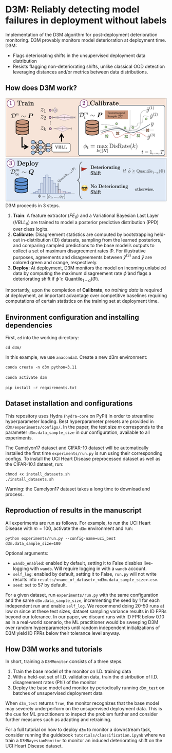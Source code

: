 # D3M: Reliably detecting model failures in deployment without labels

Implementation of the D3M algorithm for post-deployment deterioration monitoring. D3M provably monitors model deterioration at deployment time. D3M:

- Flags deteriorating shifts in the unsupervised deployment data distribution
- Resists flagging non-deteriorating shifts, unlike classical OOD detection leveraging distances and/or metrics between data distributions. 

## How does D3M work?

![Overview of D3M](fig1.png)
D3M proceeds in 3 steps. 

1) **Train**: A feature extractor ($FE_\theta$) and a Variational Bayesian Last Layer ($VBLL_\theta$) are trained to model a posterior predictive distribution (PPD) over class logits.  
2) **Calibrate**: Disagreement statistics are computed by bootstrapping held-out in-distribution (ID) datasets, sampling from the learned posteriors, and comparing sampled predictions to the base model’s outputs to collect a set of maximum disagreement rates $\Phi$. For illustrative purposes, agreements and disagreements between $\hat{y}^{(3)}$ and $\bar{y}$ are colored green and orange, respectively.  
3) **Deploy**: At deployment, D3M monitors the model on incoming unlabeled data by computing the maximum disagreement rate $\tilde{\phi}$ and flags a deteriorating shift if $\tilde{\phi} \geq \text{Quantile}_{1-\alpha}(\Phi)$.


Importantly, upon the completion of **Calibrate**, _no training data_ is required at deployment, an important advantage over competitive baselines requiring computations of certain statistics on the training set at deployment time. 

## Environment configuration and installing dependencies

First, ``cd`` into the working directory:

```
cd d3m/
```

In this example, we use ``anaconda3``. Create a new d3m environment:
``` 
conda create -n d3m python=3.11

conda activate d3m

pip install -r requirements.txt
```

## Dataset installation and configurations

This repository uses Hydra (``hydra-core`` on PyPI) in order to streamline hyperparameter loading. Best hyperparameter presets are provided in ``d3m/experiments/configs/``. In the paper, the test size $m$ corresponds to the parameter ``d3m.data_sample_size`` in our configuration, available to all experiments. 

The Camelyon17 dataset and CIFAR-10 dataset will be automatically installed the first time ``experiments/run.py`` is run using their corresponding configs. To install the UCI Heart Disease preprocessed dataset as well as the CIFAR-10.1 dataset, run:
```
chmod +x install_datasets.sh
./install_datasets.sh
```
Warning: the Camelyon17 dataset takes a long time to download and process. 

## Reproduction of results in the manuscript

All experiments are run as follows. For example, to run the UCI Heart Disease with $m=100$,  activate the ``d3m`` environment and run:

```
python experiments/run.py --config-name=uci_best d3m.data_sample_size=100
```

Optional arguments:
- ``wandb_enabled``: enabled by default, setting it to False disables live-logging with ``wandb``. Will require logging in with a ``wandb`` account.
- ``self_log``: enabled by default, setting it to False, ``run.py`` will not write results into ``results/<name_of_dataset>_<d3m.data_sample_size>.csv``. 
- ``seed``: set to $57$ by default. 

For a given dataset, run ``experiments/run.py`` with the same configuration and the same ``d3m.data_sample_size``, incrementing the seed by $1$ for each independent run and enable ``self_log``. We recommend doing 20-50 runs at low $m$ since at these test sizes, dataset sampling variance results in ID FPRs beyond our tolerance. In our paper, we discard runs with ID FPR below $0.10$ as in a real-world scenario, the ML practitioner would be sweeping D3M over random hyperparameters until random independent initializations of D3M yield ID FPRs below their tolerance level anyway. 

## How D3M works and tutorials

In short, training a ``D3MMonitor`` consists of a three steps.

1. Train the base model of the monitor on I.D. training data
2. With a held-out set of I.D. validation data, train the distribution of I.D. disagreement rates (Phi) of the monitor
3. Deploy the base model and monitor by periodically running ``d3m_test`` on batches of unsupervised deployment data 

When ``d3m_test`` returns ``True``, the monitor recognizes that the base model may severely underperform on the unsupervised deployment data. This is the cue for ML practitioners to inspect the problem further and consider further measures such as adapting and retraining. 

For a full tutorial on how to deploy ``d3m`` to monitor a downstream task, consider running the guidebook ``tutorials/classification.ipynb`` where we train a ``D3MBayesianMonitor`` to monitor an induced deteriorating shift on the UCI Heart Disease dataset. 




